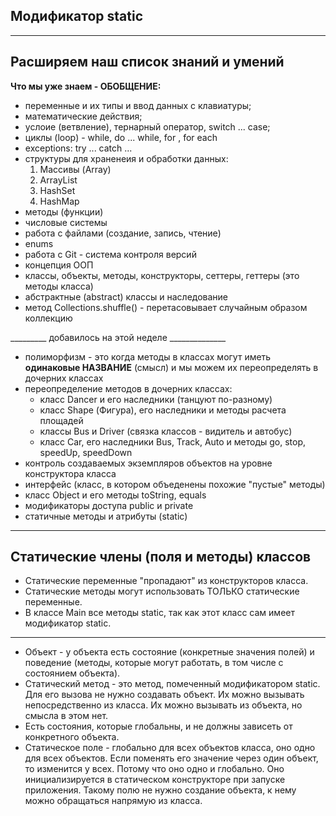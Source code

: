## Модификатор static

______________________________________

## Расширяем наш список знаний и умений
**Что мы уже знаем - ОБОБЩЕНИЕ:**
- переменные и их типы и ввод данных с клавиатуры;
- математические действия;
- услоие (ветвление), тернарный оператор, switch ... case;
- циклы (loop) - while, do ... while, for , for each
- exceptions: try ... catch ...
- cтруктуры для храненеия и обработки данных:
    1. Массивы (Array)
    2. ArrayList
    3. HashSet
    4. HashMap
- методы (функции)
- числовые системы
- работа с файлами (создание, запись, чтение)
- enums
- работа с Git - система контроля версий
- концепция ООП
- классы, объекты, методы, конструкторы, сеттеры, геттеры (это методы класса)
- абстрактные (abstract) классы и наследование
- метод Collections.shuffle() - перетасовывает случайным образом коллекцию

_________ добавилось на этой неделе ______________

- полиморфизм - это когда методы в классах могут иметь **одинаковые НАЗВАНИЕ** (смысл) и 
мы можем их переопределять в дочерних классах 
- переопределение методов в дочерних классах:
  - класс Dancer и его наследники (танцуют по-разному)
  - класс Shape (Фигура), его наследники и методы расчета площадей
  - классы Bus и Driver (связка классов - видитель и автобус)
  - класс Car, его наследники Bus, Track, Auto и методы go, stop, speedUp, speedDown
- контроль создаваемых экземпляров объектов на уровне конструктора класса
- интерфейс (класс, в котором объеденены похожие "пустые" методы)
- класс Object и его методы toString, equals
- модификаторы доступа public и private
- статичные методы и атрибуты (static)
__________________________________________________

## Статические члены (поля и методы) классов

* Статические переменные "пропадают" из конструкторов класса.
* Статические методы могут использовать ТОЛЬКО статические переменные.
* В классе Main все методы static, так как этот класс сам имеет модификатор static.
____________
* Объект - у объекта есть состояние (конкретные значения полей) и поведение 
(методы, которые могут работать, в том числе с состоянием объекта).
* Статический метод - это метод, помеченный модификатором static. Для его вызова не нужно 
создавать объект. Их можно вызывать непосредственно из класса. 
Их можно вызывать из объекта, но смысла в этом нет.
* Есть состояния, которые глобальны, и не должны зависеть от конкретного объекта.
* Статическое поле - глобально для всех объектов класса, оно одно для всех объектов. 
Если поменять его значение через один объект, то изменится у всех. 
Потому что оно одно и глобально. Оно инициализируется в статическом конструкторе 
при запуске приложения. Такому полю не нужно создание объекта, к нему можно 
обращаться напрямую из класса.
